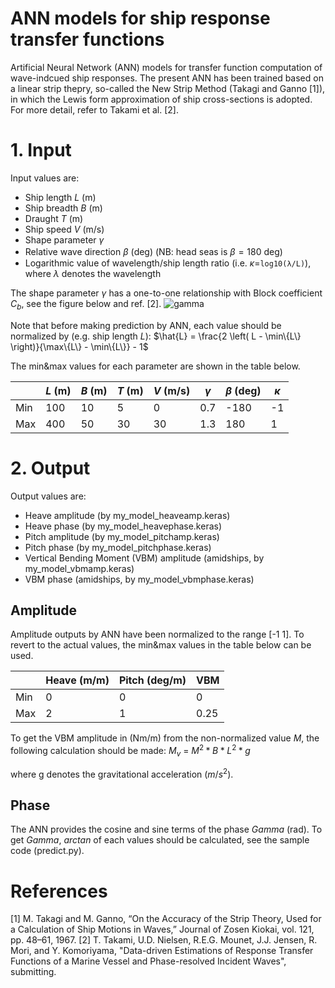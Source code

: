 # ANN models for ship response transfer functions
Artificial Neural Network (ANN) models for transfer function computation of wave-indcued ship responses.
The present ANN has been trained based on a linear strip thepry, so-called the New Strip Method (Takagi and Ganno [1]), in which the Lewis form approximation of ship cross-sections is adopted. For more detail, refer to Takami et al. [2].

# 1. Input

Input values are:
- Ship length $L$ (m)
- Ship breadth $B$ (m)
- Draught $T$ (m)
- Ship speed $V$ (m/s)
- Shape parameter $\gamma$
- Relative wave direction $\beta$ (deg) (NB: head seas is $\beta=180$ deg)　
- Logarithmic value of wavelength/ship length ratio (i.e. $\kappa$=`log10(λ/L)`), where $\lambda$ denotes the wavelength

The shape parameter $\gamma$ has a one-to-one relationship with Block coefficient $C_b$, see the figure below and ref. [2].
![gamma](https://github.com/user-attachments/assets/583162a0-fa5e-4f26-bf38-6924edb0faa6)

Note that before making prediction by ANN, each value should be normalized by (e.g. ship length $L$):
$\hat{L} = \frac{2 \left( L - \min\{L\} \right)}{\max\{L\} - \min\{L\}} - 1$

The min&max values for each parameter are shown in the table below.  

|  | $L$ (m) | $B$ (m) | $T$ (m) | $V$ (m/s)| $\gamma$  | $\beta$ (deg) |$\kappa$ |
|---------------|---------------|---------------|---------------|---------------|---------------|---------------|---------------|
|Min| 100       | 10      | 5       |0       |0.7       |-180       |-1       |
|Max| 400      | 50       | 30       |30       |1.3       |180       |1       |

# 2. Output

Output values are:
- Heave amplitude (by my_model_heaveamp.keras)
- Heave phase (by my_model_heavephase.keras)
- Pitch amplitude (by my_model_pitchamp.keras)
- Pitch phase (by my_model_pitchphase.keras)
- Vertical Bending Moment (VBM) amplitude (amidships, by my_model_vbmamp.keras)
- VBM phase (amidships, by my_model_vbmphase.keras)

## Amplitude
Amplitude outputs by ANN have been normalized to the range [-1 1]. To revert to the actual values, the min&max values in the table below can be used.

|  | Heave (m/m)| Pitch (deg/m)| VBM | 
|---------------|---------------|---------------|---------------|
|Min| 0       | 0      | 0       |
|Max| 2      | 1       | 0.25     |

To get the VBM amplitude in (Nm/m) from the non-normalized value $M$, the following calculation should be made:
$M_v$ = $M^2 * B * L^2 * g$

where g denotes the gravitational acceleration ($m/s^2$).

## Phase
The ANN provides the cosine and sine terms of the phase $Gamma$ (rad). To get $Gamma$, $arctan$ of each values should be calculated, see the sample code (predict.py). 

# References
[1] M. Takagi and M. Ganno, “On the Accuracy of the Strip Theory, Used for a Calculation of Ship Motions in Waves,” Journal of Zosen Kiokai, vol. 121, pp. 48–61, 1967.
[2] T. Takami, U.D. Nielsen, R.E.G. Mounet, J.J. Jensen, R. Mori, and Y. Komoriyama, "Data-driven Estimations of Response Transfer Functions of a Marine Vessel and Phase-resolved Incident Waves", submitting.



